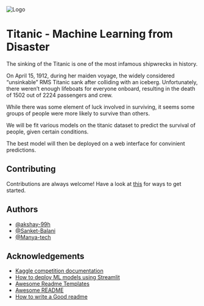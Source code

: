 ![Logo](./assets/banner.png)

# Titanic - Machine Learning from Disaster

The sinking of the Titanic is one of the most infamous shipwrecks in history.

On April 15, 1912, during her maiden voyage, the widely considered “unsinkable” RMS Titanic sank after colliding with an iceberg. Unfortunately, there weren’t enough lifeboats for everyone onboard, resulting in the death of 1502 out of 2224 passengers and crew.

While there was some element of luck involved in surviving, it seems some groups of people were more likely to survive than others.

We will be fit various models on the titanic dataset to predict the survival of people, given certain conditions.

The best model will then be deployed on a web interface for convinient predictions.

## Contributing

Contributions are always welcome!
Have a look at [this](CONTRIBUTING.md) for ways to get started.

## Authors

- [@akshay-99h](https://www.github.com/akshay-99h)
- [@Sanket-Balani](https://github.com/Sanket-Balani)
- [@Manya-tech](https://github.com/Manya-tech)

## Acknowledgements

- [Kaggle competition documentation](https://www.kaggle.com/c/titanic)
- [How to deploy ML models using Streamlit](https://towardsdatascience.com/deploying-ml-models-using-streamlit-5d6212453bdd)
- [Awesome Readme Templates](https://awesomeopensource.com/project/elangosundar/awesome-README-templates)
- [Awesome README](https://github.com/matiassingers/awesome-readme)
- [How to write a Good readme](https://bulldogjob.com/news/449-how-to-write-a-good-readme-for-your-github-project)

